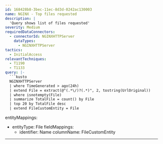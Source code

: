 ```yaml
---
id: 168428b8-3bec-11ec-8d3d-0242ac130003
name: NGINX - Top files requested
description: |
  'Query shows list of files requested'
severity: Medium
requiredDataConnectors:
  - connectorId: NGINXHTTPServer
    dataTypes:
      - NGINXHTTPServer
tactics:
  - InitialAccess
relevantTechniques:
  - T1190
  - T1133
query: |-
  ```kusto
  NGINXHTTPServer
  | where TimeGenerated > ago(24h)
  | extend File = extract(@"(.*\/)?(.*)", 2, tostring(UrlOriginal))
  | where isnotempty(File)
  | summarize TotalFile = count() by File
  | top 20 by TotalFile desc
  | extend FileCustomEntity = File
  ```
entityMappings:
  - entityType: File
    fieldMappings:
      - identifier: Name
        columnName: FileCustomEntity
---
```


